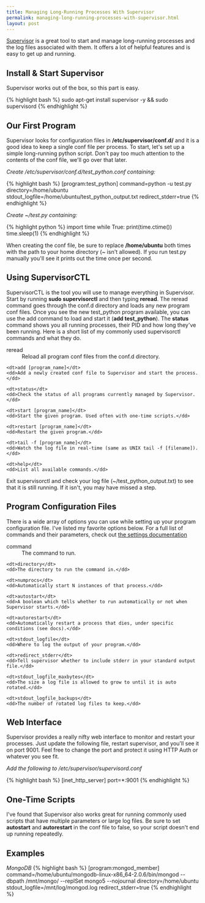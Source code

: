 ```yaml
---
title: Managing Long-Running Processes With Supervisor
permalink: managing-long-running-processes-with-supervisor.html
layout: post
---
```


[Supervisor](http://supervisord.org/) is a great tool to start and manage long-running processes and the log files associated with them. It offers a lot of helpful features and is easy to get up and running.


## Install &amp; Start Supervisor

Supervisor works out of the box, so this part is easy.

{% highlight bash %}
sudo apt-get install supervisor -y && sudo supervisord
{% endhighlight %}


## Our First Program

Supervisor looks for configuration files in **/etc/supervisor/conf.d/** and it is a good idea to keep a single conf file per process. To start, let's set up a simple long-running python script. Don't pay too much attention to the contents of the conf file, we'll go over that later.

_Create /etc/supervisor/conf.d/test_python.conf containing:_

{% highlight bash %}
[program:test_python]
command=python -u test.py
directory=/home/ubuntu
stdout_logfile=/home/ubuntu/test_python_output.txt
redirect_stderr=true
{% endhighlight %}

_Create ~/test.py containing:_

{% highlight python %}
import time
while True:
	print(time.ctime())
	time.sleep(1)
{% endhighlight %}

When creating the conf file, be sure to replace **/home/ubuntu** both times with the path to your home directory (~ isn't allowed). If you run test.py manually you'll see it prints out the time once per second.


## Using SupervisorCTL

SupervisorCTL is the tool you will use to manage everything in Supervisor. Start by running **sudo supervisorctl** and then typing **reread**. The reread command goes through the conf.d directory and loads any new program conf files. Once you see the new test_python program available, you can use the add command to load and start it (**add test_python**). The **status** command shows you all running processes, their PID and how long they've been running. Here is a short list of my commonly used supervisorctl commands and what they do.

<dl class='dl-horizontal'>
	<dt>reread</dt>
	<dd>Reload all program conf files from the conf.d directory.</dd>
	
	<dt>add [program_name]</dt>
	<dd>Add a newly created conf file to Supervisor and start the process.</dd>
	
	<dt>status</dt>
	<dd>Check the status of all programs currently managed by Supervisor.</dd>
	
	<dt>start [program_name]</dt>
	<dd>Start the given program. Used often with one-time scripts.</dd>
	
	<dt>restart [program_name]</dt>
	<dd>Restart the given program.</dd>
	
	<dt>tail -f [program_name]</dt>
	<dd>Watch the log file in real-time (same as UNIX tail -f [filename]).</dd>
	
	<dt>help</dt>
	<dd>List all available commands.</dd>
</dl>

Exit supervisorctl and check your log file (~/test_python_output.txt) to see that it is still running. If it isn't, you may have missed a step.


## Program Configuration Files

There is a wide array of options you can use while setting up your program configuration file. I've listed my favorite options below. For a full list of commands and their parameters, check out [the settings documentation](http://supervisord.org/configuration.html#program-x-section-settings)

<dl class='dl-horizontal'>
	<dt>command</dt>
	<dd>The command to run.</dd>
	
	<dt>directory</dt>
	<dd>The directory to run the command in.</dd>
	
	<dt>numprocs</dt>
	<dd>Automatically start N instances of that process.</dd>
	
	<dt>autostart</dt>
	<dd>A boolean which tells whether to run automatically or not when Supervisor starts.</dd>
	
	<dt>autorestart</dt>
	<dd>Automatically restart a process that dies, under specific conditions (see docs).</dd>
	
	<dt>stdout_logfile</dt>
	<dd>Where to log the output of your program.</dd>
	
	<dt>redirect_stderr</dt>
	<dd>Tell supervisor whether to include stderr in your standard output file.</dd>
	
	<dt>stdout_logfile_maxbytes</dt>
	<dd>The size a log file is allowed to grow to until it is auto rotated.</dd>
	
	<dt>stdout_logfile_backups</dt>
	<dd>The number of rotated log files to keep.</dd>
</dl>


## Web Interface

Supervisor provides a really nifty web interface to monitor and restart your processes. Just update the following file, restart supervisor, and you'll see it on port 9001. Feel free to change the port and protect it using HTTP Auth or whatever you see fit.

_Add the following to /etc/supervisor/supervisord.conf_

{% highlight bash %}
[inet_http_server] 
port=*:9001
{% endhighlight %}


## One-Time Scripts

I've found that Supervisor also works great for running commonly used scripts that have multiple parameters or large log files. Be sure to set **autostart** and **autorestart** in the conf file to false, so your script doesn't end up running repeatedly.


## Examples

_MongoDB_
{% highlight bash %}
[program:mongod_member]
command=/home/ubuntu/mongodb-linux-x86_64-2.0.6/bin/mongod --dbpath /mnt/mongo/ --replSet mongo5 --nojournal
directory=/home/ubuntu
stdout_logfile=/mnt/log/mongod.log
redirect_stderr=true
{% endhighlight %}

